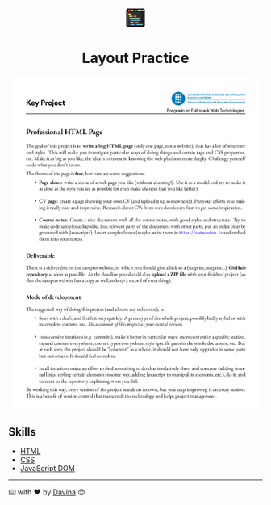 <div align="center">
<img src="./assets/img/iconCode.png?raw=true" width="40"></a>

<h1>Layout Practice</h1>
</div>



<p align="center"><img src="./assets/img/imgReadme.png?raw=true" width="500"></a></p>

## Skills

- [HTML](https://developer.mozilla.org/es/docs/Web/HTML)
- [CSS](https://developer.mozilla.org/es/docs/Web/CSS)
- [JavaScript DOM ](https://developer.mozilla.org/es/docs/Learn/JavaScript/First_steps/What_is_JavaScript)


---

⌨️ with ❤️ by [Davina](https://www.linkedin.com/in/davinamedina/) 😊
